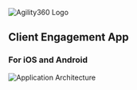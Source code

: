 ![Agility360 Logo](https://raw.githubusercontent.com/Agility360/CEA/master/assets/logo/logo7868398_sm.png "Agility360 Logo")
## Client Engagement App
### For iOS and Android


![Application Architecture](https://raw.githubusercontent.com/Agility360/CEA/master/application-architecture2.png "Application Architecture")
